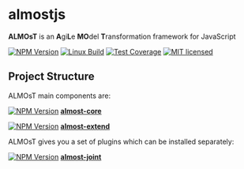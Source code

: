 # almostjs
__ALMOsT__ is an **A**gi**L**e **MO**del **T**ransformation framework for JavaScript

[![NPM Version][npm-image]][npm-url]
[![Linux Build][travis-image]][travis-url]
[![Test Coverage][coveralls-image]][coveralls-url]
[![MIT licensed][license-image]][license-url]

Project Structure
---

ALMOsT main components are:

[![NPM Version][core-npm-image]][core-npm-url] [__almost-core__](https://github.com/B3rn475/almostjs-core)

[![NPM Version][extend-npm-image]][extend-npm-url] [__almost-extend__](https://github.com/B3rn475/almostjs-extend)

ALMOsT gives you a set of plugins which can be installed separately:

[![NPM Version][joint-npm-image]][joint-npm-url] [__almost-joint__](https://github.com/B3rn475/almostjs-core)

[npm-image]: https://img.shields.io/npm/v/almost.svg
[npm-url]: https://npmjs.org/package/almost
[travis-image]: https://img.shields.io/travis/B3rn475/almostjs/master.svg?label=linux
[travis-url]: https://travis-ci.org/B3rn475/almostjs
[coveralls-image]: https://img.shields.io/coveralls/B3rn475/almostjs/master.svg
[coveralls-url]: https://coveralls.io/r/B3rn475/almostjs?branch=master
[core-npm-image]: https://img.shields.io/npm/v/almost-core.svg
[core-npm-url]: https://npmjs.org/package/almost-core
[extend-npm-image]: https://img.shields.io/npm/v/almost-extend.svg
[extend-npm-url]: https://npmjs.org/package/almost-extend
[joint-npm-image]: https://img.shields.io/npm/v/almost-joint.svg
[joint-npm-url]: https://npmjs.org/package/almost-joint
[license-image]: https://img.shields.io/badge/license-MIT-blue.svg
[license-url]: https://raw.githubusercontent.com/B3rn475/almostjs/master/LICENSE
